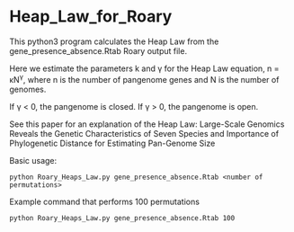 # Heap_Law_for_Roary
This python3 program calculates the Heap Law from the gene_presence_absence.Rtab Roary output file.

Here we estimate the parameters k and γ for the Heap Law equation, n = κN<sup>γ</sup>, where n is the number of pangenome genes and N is the number of genomes.

If γ < 0, the pangenome is closed. If γ > 0, the pangenome is open.

See this paper for an explanation of the Heap Law: Large-Scale Genomics Reveals the Genetic Characteristics of Seven Species and Importance of Phylogenetic Distance for Estimating Pan-Genome Size

Basic usage:
```
python Roary_Heaps_Law.py gene_presence_absence.Rtab <number of permutations>
```

Example command that performs 100 permutations
```
python Roary_Heaps_Law.py gene_presence_absence.Rtab 100
```

